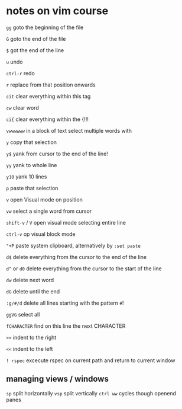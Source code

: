 # notes on vim course

`gg` goto the beginning of the file

`G` goto the end of the file

`$` got the end of the line

`u`  undo

`ctrl-r` redo

`r` replace from that position onwards

`cit` clear everything within this tag

`cw` clear word

`ci{` clear everything within the {!!!

`vwwwwww` in a block of text select multiple words with

`y` copy that selection

`y$` yank from cursor to the end of the line!

`yy` yank to whole line

`y10` yank 10 lines

`p` paste that selection

`v` open Visual mode on position

`vw` select a single word from cursor

`shift-v` / `V` open visual mode selecting entire line

`ctrl-v` op visual block mode

`"+P` paste system clipboard, alternatively by `:set paste`

`d$` delete everything from the cursor to the end of the line

`d^` or `d0` delete everything from the cursor to the start of the line

`dw` delete next word

`dG` delete until the end

`:g/#/d` delete all lines starting with the pattern `#`!

`ggVG` select all

`fCHARACTER` find on this line the next CHARACTER

`>>` indent to the right

`<<` indent to the left

`! rspec` excecute rspec on current path and return to current window

## managing views / windows

`sp` split horizontally
`vsp` split vertically
`ctrl ww` cycles though openend panes
